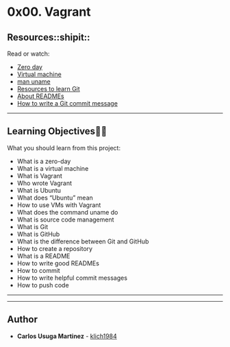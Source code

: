# 0x00. Vagrant

## Resources::shipit::
Read or watch:
* [Zero day](https://intranet.hbtn.io/rltoken/NcuS4-7zF9-edjbo157uQQ)
* [Virtual machine](https://intranet.hbtn.io/rltoken/v2RbeSrU14w3KTwbGYH3Fw)
* [man uname](https://intranet.hbtn.io/rltoken/3AHxDiZwhZwPM_GiHox0gQ)
* [Resources to learn Git](https://intranet.hbtn.io/rltoken/ZrSQswLIJ9OTQsbPe7t7Kg)
* [About READMEs](https://intranet.hbtn.io/rltoken/ry46rhDKOUNilNK09uWXWg)
* [How to write a Git commit message](https://intranet.hbtn.io/rltoken/GVFbHgJXNQ4aliCLV6Lhxw)

---
## Learning Objectives:technologist:
What you should learn from this project:

* What is a zero-day
* What is a virtual machine
* What is Vagrant
* Who wrote Vagrant
* What is Ubuntu
* What does “Ubuntu” mean
* How to use VMs with Vagrant
* What does the command uname do
* What is source code management
* What is Git
* What is GitHub
* What is the difference between Git and GitHub
* How to create a repository
* What is a README
* How to write good READMEs
* How to commit
* How to write helpful commit messages
* How to push code

---
---

## Author
* **Carlos Usuga Martinez** - [klich1984](https://github.com/klich1984)
